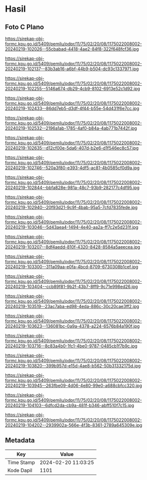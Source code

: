 # Hasil

## Foto C Plano

https://sirekap-obj-formc.kpu.go.id/5409/pemilu/pdpr/11/75/02/20/08/1175022008002-20240219-102026--55cbabad-4418-4ae2-84f8-322f648fcf36.jpg

https://sirekap-obj-formc.kpu.go.id/5409/pemilu/pdpr/11/75/02/20/08/1175022008002-20240219-102137--83b3ab16-a6bf-44b9-b504-dc93c1337971.jpg

https://sirekap-obj-formc.kpu.go.id/5409/pemilu/pdpr/11/75/02/20/08/1175022008002-20240219-102255--5146a674-db29-4cb9-8102-6913e52c1d92.jpg

https://sirekap-obj-formc.kpu.go.id/5409/pemilu/pdpr/11/75/02/20/08/1175022008002-20240219-102433--86dd7eb5-d3df-4f44-b55e-54d431f6e7cc.jpg

https://sirekap-obj-formc.kpu.go.id/5409/pemilu/pdpr/11/75/02/20/08/1175022008002-20240219-102532--2196a1ab-1785-4af0-b84a-4ab771b7442f.jpg

https://sirekap-obj-formc.kpu.go.id/5409/pemilu/pdpr/11/75/02/20/08/1175022008002-20240219-102635--d12cf00e-5da6-407d-b2e6-d1f546ec8c57.jpg

https://sirekap-obj-formc.kpu.go.id/5409/pemilu/pdpr/11/75/02/20/08/1175022008002-20240219-102746--520a3f80-e393-4df5-ac81-4b0585cf0d9a.jpg

https://sirekap-obj-formc.kpu.go.id/5409/pemilu/pdpr/11/75/02/20/08/1175022008002-20240219-102844--bbfa828e-981a-48c7-93b9-282177c4df95.jpg

https://sirekap-obj-formc.kpu.go.id/5409/pemilu/pdpr/11/75/02/20/08/1175022008002-20240219-102940--20f93d21-9c9f-4bab-95a5-7cfd7835fede.jpg

https://sirekap-obj-formc.kpu.go.id/5409/pemilu/pdpr/11/75/02/20/08/1175022008002-20240219-103046--5d43aea4-1494-4e40-aa2a-ff7c2e5d231f.jpg

https://sirekap-obj-formc.kpu.go.id/5409/pemilu/pdpr/11/75/02/20/08/1175022008002-20240219-103207--8df4aedd-810f-4320-8428-8584a5aeecea.jpg

https://sirekap-obj-formc.kpu.go.id/5409/pemilu/pdpr/11/75/02/20/08/1175022008002-20240219-103300--311a09aa-e0fa-4bcd-8709-6730308b1cef.jpg

https://sirekap-obj-formc.kpu.go.id/5409/pemilu/pdpr/11/75/02/20/08/1175022008002-20240219-103404--ccb89f81-9b2f-43b7-8ff9-9c71e998ed26.jpg

https://sirekap-obj-formc.kpu.go.id/5409/pemilu/pdpr/11/75/02/20/08/1175022008002-20240219-103519--23ac7aba-ed98-4eda-886c-30c20cae3ff2.jpg

https://sirekap-obj-formc.kpu.go.id/5409/pemilu/pdpr/11/75/02/20/08/1175022008002-20240219-103623--136081bc-0a9a-4378-a224-6576b84a190f.jpg

https://sirekap-obj-formc.kpu.go.id/5409/pemilu/pdpr/11/75/02/20/08/1175022008002-20240219-103716--8c83a4b0-1fc1-4be0-9787-0485cb1f7b9c.jpg

https://sirekap-obj-formc.kpu.go.id/5409/pemilu/pdpr/11/75/02/20/08/1175022008002-20240219-103820--399b957d-e15d-4ae8-b562-50b31332175d.jpg

https://sirekap-obj-formc.kpu.go.id/5409/pemilu/pdpr/11/75/02/20/08/1175022008002-20240219-103945--263fbe09-4d06-4e80-99e0-a688cbfcc320.jpg

https://sirekap-obj-formc.kpu.go.id/5409/pemilu/pdpr/11/75/02/20/08/1175022008002-20240219-104103--6dfcd2da-cb9a-481f-b346-abff510f7c15.jpg

https://sirekap-obj-formc.kpu.go.id/5409/pemilu/pdpr/11/75/02/20/08/1175022008002-20240219-104202--2939902a-566e-4f3b-8361-2789a645309e.jpg


## Metadata

| Key        | Value               |
| ---------- | ------------------- |
| Time Stamp | 2024-02-20 11:03:25 |
| Kode Dapil | 1101                |



